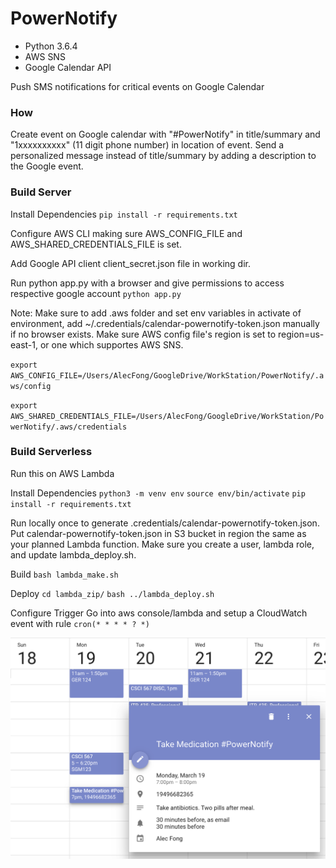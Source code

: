 # PowerNotify

* Python 3.6.4
* AWS SNS
* Google Calendar API

Push SMS notifications for critical events on Google Calendar

### How

Create event on Google calendar with "#PowerNotify" in title/summary and "1xxxxxxxxxx" (11 digit phone number) in location of event. Send a personalized message instead of title/summary by adding a description to the Google event.

### Build Server

Install Dependencies
`pip install -r requirements.txt`

Configure AWS CLI making sure AWS_CONFIG_FILE and AWS_SHARED_CREDENTIALS_FILE is set.

Add Google API client client_secret.json file in working dir.

Run python app.py with a browser and give permissions to access respective google account
`python app.py`

Note: Make sure to add .aws folder and set env variables in activate of environment, add ~/.credentials/calendar-powernotify-token.json manually if no browser exists. Make sure AWS config file's region is set to region=us-east-1, or one which supportes AWS SNS.

`export AWS_CONFIG_FILE=/Users/AlecFong/GoogleDrive/WorkStation/PowerNotify/.aws/config`

`export AWS_SHARED_CREDENTIALS_FILE=/Users/AlecFong/GoogleDrive/WorkStation/PowerNotify/.aws/credentials`

### Build Serverless
Run this on AWS Lambda

Install Dependencies
`python3 -m venv env`
`source env/bin/activate`
`pip install -r requirements.txt`

Run locally once to generate .credentials/calendar-powernotify-token.json.
Put calendar-powernotify-token.json in S3 bucket in region the same as your planned Lambda function.
Make sure you create a user, lambda role, and update lambda_deploy.sh.

Build
`bash lambda_make.sh`

Deploy
`cd lambda_zip/`
`bash ../lambda_deploy.sh`

Configure Trigger
Go into aws console/lambda and setup a CloudWatch event with rule
`cron(* * * * ? *)`

![screen shot](https://raw.githubusercontent.com/theFong/PowerNotify/master/Screen%20Shot%202018-03-17%20at%203.40.12%20PM.png)




